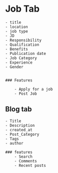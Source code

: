 # Job Tab

    - title
    - location
    - job type
    - JD
    - Responsibility
    - Qualification
    - Benefits
    - Publication date
    - Job Category
    - Experience
    - Gender


    ### Features

        - Apply for a job
        - Post Job

## Blog tab

    - Title
    - Description
    - created_at
    - Post_Category
    - Tags
    - author

    ### features
        - Search
        - Comments
        - Recent posts


